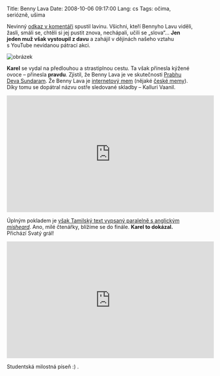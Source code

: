Title: Benny Lava
Date: 2008-10-06 09:17:00
Lang: cs
Tags: očima, seriózně, ušima

Nevinný [odkaz v komentáři]({filename}2008-08-23_hudebni-tipy-predelavky.md) spustil lavinu. Všichni, kteří Bennyho Lavu viděli, žasli, smáli se, chtěli si jej pustit znova, nechápali, učili se „slova“… **Jen jeden muž však vystoupil z davu** a zahájil v dějinách našeho vztahu s YouTube nevídanou pátrací akci.

![obrázek]({static}/images/93.jpg)

**Karel** se vydal na předlouhou a strastiplnou cestu. Ta však přinesla kýžené ovoce – přinesla **pravdu**. Zjistil, že Benny Lava je ve skutečnosti [Prabhu Deva Sundaram](http://en.wikipedia.org/wiki/Prabhu_Deva_Sundaram). Že Benny Lava je [internetový mem](http://en.wikipedia.org/wiki/Prabhu_Deva_Sundaram#Benny_Lava) (nějaké [české memy](http://cs.wikipedia.org/wiki/České_internetové_memy)). Díky tomu se dopátral názvu ostře sledované skladby – Kalluri Vaanil.

<iframe width="560" height="315" src="https://www.youtube.com/embed/ZA1NoOOoaNw" frameborder="0" allowfullscreen></iframe>

Úplným pokladem je [však Tamilský text vypsaný paralelně s anglickým *misheard*](http://descriptively.blogspot.com/2007/10/benny-lava-revisited.html). Ano, milé čtenářky, blížíme se do finále. **Karel to dokázal.** Přichází Svatý grál!

<iframe width="560" height="315" src="https://www.youtube.com/embed/O4ELW9feU8w" frameborder="0" allowfullscreen></iframe>

Studentská milostná píseň :) .
